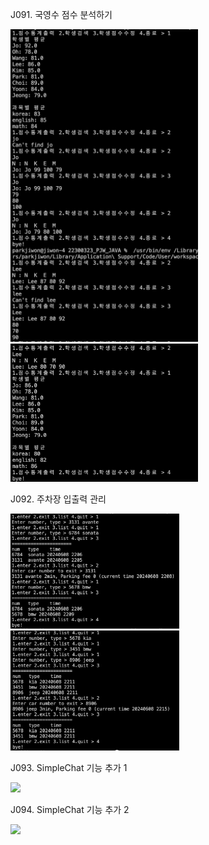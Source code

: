 J091. 국영수 점수 분석하기<br>

<img src= 'https://github.com/jiwonpark831/22300323_PJW_JAVA/blob/main/src/week14/screenshots/j091-1.png' width = 300>
<img src= 'https://github.com/jiwonpark831/22300323_PJW_JAVA/blob/main/src/week14/screenshots/j091-2.png' width = 300>

J092. 주차장 입출력 관리<br>

<img src= 'https://github.com/jiwonpark831/22300323_PJW_JAVA/blob/main/src/week14/screenshots/j092-1.png' width = 270>
<img src= 'https://github.com/jiwonpark831/22300323_PJW_JAVA/blob/main/src/week14/screenshots/j092-2.png' width = 270>

J093. SimpleChat 기능 추가 1<br>

<img src= 'https://github.com/jiwonpark831/22300323_PJW_JAVA/blob/main/src/week14/screenshots/j093.png' width = 250>

J094. SimpleChat 기능 추가 2<br>

<img src= 'https://github.com/jiwonpark831/22300323_PJW_JAVA/blob/main/src/week14/screenshots/j094.png' width = 250>

